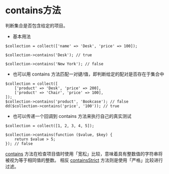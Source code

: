 # contains方法

判断集合是否包含给定的项目。

* 基本用法
```
$collection = collect(['name' => 'Desk', 'price' => 100]);

$collection->contains('Desk'); // true

$collection->contains('New York'); // false
```

* 也可以用 contains 方法匹配一对键/值，即判断给定的配对是否存在于集合中

```
$collection = collect([
    ['product' => 'Desk', 'price' => 200], 
    ['product' => 'Chair', 'price' => 100],
]);
$collection->contains('product', 'Bookcase'); // false
dd($collection->contains('price', '100')); // true
```

* 也可以传递一个回调到 contains 方法来执行自己的真实测试

```
$collection = collect([1, 2, 3, 4, 5]);

$collection->contains(function ($value, $key) {
    return $value > 5;
}); // false
```


[contains](/collections/contains.md) 方法在检查项目值时使用「宽松」比较，意味着具有整数值的字符串将被视为等于相同值的整数。 相反 [containsStrict](/collections/containsStrict.md) 方法则是使用「严格」比较进行过滤。